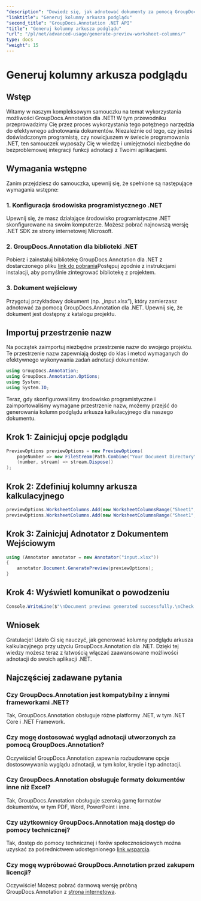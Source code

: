 ```yaml
---
"description": "Dowiedz się, jak adnotować dokumenty za pomocą GroupDocs.Annotation dla .NET. Samouczek krok po kroku dla programistów .NET. Ulepsz swoje aplikacje."
"linktitle": "Generuj kolumny arkusza podglądu"
"second_title": "GroupDocs.Annotation .NET API"
"title": "Generuj kolumny arkusza podglądu"
"url": "/pl/net/advanced-usage/generate-preview-worksheet-columns/"
type: docs
"weight": 15
---
```


# Generuj kolumny arkusza podglądu

## Wstęp
Witamy w naszym kompleksowym samouczku na temat wykorzystania możliwości GroupDocs.Annotation dla .NET! W tym przewodniku przeprowadzimy Cię przez proces wykorzystania tego potężnego narzędzia do efektywnego adnotowania dokumentów. Niezależnie od tego, czy jesteś doświadczonym programistą, czy nowicjuszem w świecie programowania .NET, ten samouczek wyposaży Cię w wiedzę i umiejętności niezbędne do bezproblemowej integracji funkcji adnotacji z Twoimi aplikacjami.
## Wymagania wstępne
Zanim przejdziesz do samouczka, upewnij się, że spełnione są następujące wymagania wstępne:
### 1. Konfiguracja środowiska programistycznego .NET
Upewnij się, że masz działające środowisko programistyczne .NET skonfigurowane na swoim komputerze. Możesz pobrać najnowszą wersję .NET SDK ze strony internetowej Microsoft.
### 2. GroupDocs.Annotation dla biblioteki .NET
Pobierz i zainstaluj bibliotekę GroupDocs.Annotation dla .NET z dostarczonego pliku [link do pobrania](https://releases.groupdocs.com/annotation/net/)Postępuj zgodnie z instrukcjami instalacji, aby pomyślnie zintegrować bibliotekę z projektem.
### 3. Dokument wejściowy
Przygotuj przykładowy dokument (np. „input.xlsx”), który zamierzasz adnotować za pomocą GroupDocs.Annotation dla .NET. Upewnij się, że dokument jest dostępny z katalogu projektu.

## Importuj przestrzenie nazw
Na początek zaimportuj niezbędne przestrzenie nazw do swojego projektu. Te przestrzenie nazw zapewniają dostęp do klas i metod wymaganych do efektywnego wykonywania zadań adnotacji dokumentów.

```csharp
using GroupDocs.Annotation;
using GroupDocs.Annotation.Options;
using System;
using System.IO;
```

Teraz, gdy skonfigurowaliśmy środowisko programistyczne i zaimportowaliśmy wymagane przestrzenie nazw, możemy przejść do generowania kolumn podglądu arkusza kalkulacyjnego dla naszego dokumentu.
## Krok 1: Zainicjuj opcje podglądu
```csharp
PreviewOptions previewOptions = new PreviewOptions(
    pageNumber => new FileStream(Path.Combine("Your Document Directory", $"cells_page{pageNumber}.png"), FileMode.Create),
    (number, stream) => stream.Dispose()
);
```
## Krok 2: Zdefiniuj kolumny arkusza kalkulacyjnego
```csharp
previewOptions.WorksheetColumns.Add(new WorksheetColumnsRange("Sheet1", 2, 3));
previewOptions.WorksheetColumns.Add(new WorksheetColumnsRange("Sheet1", 1, 1));
```
## Krok 3: Zainicjuj Adnotator z Dokumentem Wejściowym
```csharp
using (Annotator annotator = new Annotator("input.xlsx"))
{
    annotator.Document.GeneratePreview(previewOptions);
}
```
## Krok 4: Wyświetl komunikat o powodzeniu
```csharp
Console.WriteLine($"\nDocument previews generated successfully.\nCheck output in {"Your Document Directory"}.");
```

## Wniosek
Gratulacje! Udało Ci się nauczyć, jak generować kolumny podglądu arkusza kalkulacyjnego przy użyciu GroupDocs.Annotation dla .NET. Dzięki tej wiedzy możesz teraz z łatwością włączać zaawansowane możliwości adnotacji do swoich aplikacji .NET.
## Najczęściej zadawane pytania
### Czy GroupDocs.Annotation jest kompatybilny z innymi frameworkami .NET?
Tak, GroupDocs.Annotation obsługuje różne platformy .NET, w tym .NET Core i .NET Framework.
### Czy mogę dostosować wygląd adnotacji utworzonych za pomocą GroupDocs.Annotation?
Oczywiście! GroupDocs.Annotation zapewnia rozbudowane opcje dostosowywania wyglądu adnotacji, w tym kolor, krycie i typ adnotacji.
### Czy GroupDocs.Annotation obsługuje formaty dokumentów inne niż Excel?
Tak, GroupDocs.Annotation obsługuje szeroką gamę formatów dokumentów, w tym PDF, Word, PowerPoint i inne.
### Czy użytkownicy GroupDocs.Annotation mają dostęp do pomocy technicznej?
Tak, dostęp do pomocy technicznej i forów społecznościowych można uzyskać za pośrednictwem udostępnionego [link wsparcia](https://forum.groupdocs.com/c/annotation/10).
### Czy mogę wypróbować GroupDocs.Annotation przed zakupem licencji?
Oczywiście! Możesz pobrać darmową wersję próbną GroupDocs.Annotation z [strona internetowa](https://releases.groupdocs.com/).